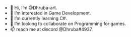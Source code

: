 - 👋 Hi, I’m @Dhruba-art.
- 👀 I’m interested in Game Development.
- 🌱 I’m currently learning C#.
- 💞️ I’m looking to collaborate on Programming for games.
- 📫 reach me at discord @Dhruba#4937.

<!---
Dhruba-art/Dhruba-art is a ✨ special ✨ repository because its `README.md` (this file) appears on your GitHub profile.
You can click the Preview link to take a look at your changes.
--->
